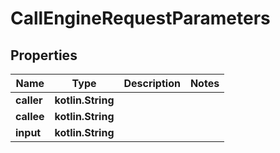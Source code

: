 
# CallEngineRequestParameters

## Properties
Name | Type | Description | Notes
------------ | ------------- | ------------- | -------------
**caller** | **kotlin.String** |  | 
**callee** | **kotlin.String** |  | 
**input** | **kotlin.String** |  | 



